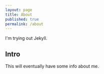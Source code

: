 ```yaml
---
layout: page
title: About
published: true
permalink: /about
---
```


<p class="message">
  I'm trying out Jekyll.
</p>



## Intro

This will eventually have some info about me.